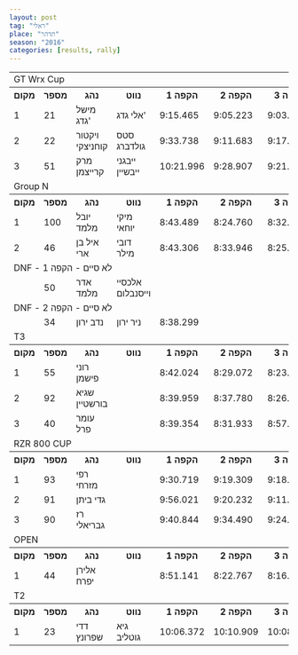```yaml
---
layout: post
tag: "ראלי"
place: "תדהר"
season: "2016"
categories: [results, rally]
---
```



<table class="line_color">
<tr><td colspan="99" class="title_font">  GT Wrx Cup  </td></tr>

<tr class="rnkh_bkcolor">
    <th class="rnkh_font">מקום</th>
    <th class="rnkh_font">מספר</th>
    <th class="rnkh_font">נהג</th>
    <th class="rnkh_font">נווט</th>
    <th class="rnkh_font">הקפה 1</th>
    <th class="rnkh_font">הקפה 2</th>
    <th class="rnkh_font">הקפה 3</th>
    <th class="rnkh_font">זמן</th>
    <th class="rnkh_font">פער</th>
</tr>
<tr class="rnk_bkcolor">
        <td class="rnk_font">1</td>
        <td class="rnk_font">21</td>
        <td class="rnk_font">מישל גדג'</td>
        <td class="rnk_font">אלי גדג'</td>
        <td class="rnk_font">9:15.465</td>
        <td class="rnk_font">9:05.223</td>
        <td class="rnk_font">9:03.942</td>
        <td class="rnk_font">27:24.630</td>
        <td class="rnk_font"></td>
    </tr>
    <tr class="rnk_bkcolor">
        <td class="rnk_font">2</td>
        <td class="rnk_font">22</td>
        <td class="rnk_font">ויקטור קוחניצקי</td>
        <td class="rnk_font">סטס גולדברג</td>
        <td class="rnk_font">9:33.738</td>
        <td class="rnk_font">9:11.683</td>
        <td class="rnk_font">9:17.687</td>
        <td class="rnk_font">28:03.108</td>
        <td class="rnk_font">38.478</td>
    </tr>
    <tr class="rnk_bkcolor">
        <td class="rnk_font">3</td>
        <td class="rnk_font">51</td>
        <td class="rnk_font">מרק קרייצמן</td>
        <td class="rnk_font">ייבגני ייבשיין</td>
        <td class="rnk_font">10:21.996</td>
        <td class="rnk_font">9:28.907</td>
        <td class="rnk_font">9:21.069</td>
        <td class="rnk_font">29:11.972</td>
        <td class="rnk_font">1:47.342</td>
    </tr>
<tr><td colspan="99" class="title_font">  Group N  </td></tr>

<tr class="rnkh_bkcolor">
    <th class="rnkh_font">מקום</th>
    <th class="rnkh_font">מספר</th>
    <th class="rnkh_font">נהג</th>
    <th class="rnkh_font">נווט</th>
    <th class="rnkh_font">הקפה 1</th>
    <th class="rnkh_font">הקפה 2</th>
    <th class="rnkh_font">הקפה 3</th>
    <th class="rnkh_font">זמן</th>
    <th class="rnkh_font">פער</th>
</tr>

<tr class="rnk_bkcolor">
        <td class="rnk_font">1</td>
        <td class="rnk_font">100</td>
        <td class="rnk_font">יובל מלמד</td>
        <td class="rnk_font">מיקי יוחאי</td>
        <td class="rnk_font">8:43.489</td>
        <td class="rnk_font">8:24.760</td>
        <td class="rnk_font">8:32.855</td>
        <td class="rnk_font">25:41.104</td>
        <td class="rnk_font"></td>
    </tr>
    <tr class="rnk_bkcolor">
        <td class="rnk_font">2</td>
        <td class="rnk_font">46</td>
        <td class="rnk_font">איל בן ארי</td>
        <td class="rnk_font">דובי מילר</td>
        <td class="rnk_font">8:43.306</td>
        <td class="rnk_font">8:33.946</td>
        <td class="rnk_font">8:25.716</td>
        <td class="rnk_font">25:42.968</td>
        <td class="rnk_font">1.864</td>
    </tr>
    <tr>
        <td colspan="99" class="subtitle_font">DNF - לא סיים - הקפה 1</td>
    </tr>
    <tr class="rnk_bkcolor">
        <td class="rnk_font"></td>
        <td class="rnk_font">50</td>
        <td class="rnk_font">אדר מלמד</td>
        <td class="rnk_font">אלכסיי וייסנבלום</td>
        <td class="rnk_font"></td>
        <td class="rnk_font"></td>
        <td class="rnk_font"></td>
        <td class="rnk_font"></td>
        <td class="rnk_font"></td>
    </tr>
    <tr>
        <td colspan="99" class="subtitle_font">DNF - לא סיים - הקפה 2</td>
    </tr>
    <tr class="rnk_bkcolor">
        <td class="rnk_font"></td>
        <td class="rnk_font">34</td>
        <td class="rnk_font">נדב ירון</td>
        <td class="rnk_font">ניר ירון</td>
        <td class="rnk_font">8:38.299</td>
        <td class="rnk_font"></td>
        <td class="rnk_font"></td>
        <td class="rnk_font"></td>
        <td class="rnk_font"></td>
    </tr>
<tr><td colspan="99" class="title_font">  T3  </td></tr>

<tr class="rnkh_bkcolor">
    <th class="rnkh_font">מקום</th>
    <th class="rnkh_font">מספר</th>
    <th class="rnkh_font">נהג</th>
    <th class="rnkh_font">נווט</th>
    <th class="rnkh_font">הקפה 1</th>
    <th class="rnkh_font">הקפה 2</th>
    <th class="rnkh_font">הקפה 3</th>
    <th class="rnkh_font">זמן</th>
    <th class="rnkh_font">פער</th>
</tr>
<tr class="rnk_bkcolor">
        <td class="rnk_font">1</td>
        <td class="rnk_font">55</td>
        <td class="rnk_font">רוני פישמן</td>
        <td class="rnk_font"></td>
        <td class="rnk_font">8:42.024</td>
        <td class="rnk_font">8:29.072</td>
        <td class="rnk_font">8:23.845</td>
        <td class="rnk_font">25:34.941</td>
        <td class="rnk_font"></td>
    </tr>
    <tr class="rnk_bkcolor">
        <td class="rnk_font">2</td>
        <td class="rnk_font">92</td>
        <td class="rnk_font">שגיא בורשטיין</td>
        <td class="rnk_font"></td>
        <td class="rnk_font">8:39.959</td>
        <td class="rnk_font">8:37.780</td>
        <td class="rnk_font">8:26.734</td>
        <td class="rnk_font">25:44.473</td>
        <td class="rnk_font">9.532</td>
    </tr>
    <tr class="rnk_bkcolor">
        <td class="rnk_font">3</td>
        <td class="rnk_font">40</td>
        <td class="rnk_font">עומר פרל</td>
        <td class="rnk_font"></td>
        <td class="rnk_font">8:39.354</td>
        <td class="rnk_font">8:31.933</td>
        <td class="rnk_font">8:57.647</td>
        <td class="rnk_font">26:08.934</td>
        <td class="rnk_font">33.993</td>
    </tr>
<tr><td colspan="99" class="title_font">  RZR 800 CUP  </td></tr>

<tr class="rnkh_bkcolor">
    <th class="rnkh_font">מקום</th>
    <th class="rnkh_font">מספר</th>
    <th class="rnkh_font">נהג</th>
    <th class="rnkh_font">נווט</th>
    <th class="rnkh_font">הקפה 1</th>
    <th class="rnkh_font">הקפה 2</th>
    <th class="rnkh_font">הקפה 3</th>
    <th class="rnkh_font">זמן</th>
    <th class="rnkh_font">פער</th>
</tr>
<tr class="rnk_bkcolor">
        <td class="rnk_font">1</td>
        <td class="rnk_font">93</td>
        <td class="rnk_font">רפי מזרחי</td>
        <td class="rnk_font"></td>
        <td class="rnk_font">9:30.719</td>
        <td class="rnk_font">9:19.309</td>
        <td class="rnk_font">9:18.300</td>
        <td class="rnk_font">28:08.328</td>
        <td class="rnk_font"></td>
    </tr>
    <tr class="rnk_bkcolor">
        <td class="rnk_font">2</td>
        <td class="rnk_font">91</td>
        <td class="rnk_font">גדי ביתן</td>
        <td class="rnk_font"></td>
        <td class="rnk_font">9:56.021</td>
        <td class="rnk_font">9:20.232</td>
        <td class="rnk_font">9:11.253</td>
        <td class="rnk_font">28:27.506</td>
        <td class="rnk_font">19.178</td>
    </tr>
    <tr class="rnk_bkcolor">
        <td class="rnk_font">3</td>
        <td class="rnk_font">90</td>
        <td class="rnk_font">רז גבריאלי</td>
        <td class="rnk_font"></td>
        <td class="rnk_font">9:40.844</td>
        <td class="rnk_font">9:34.490</td>
        <td class="rnk_font">9:24.439</td>
        <td class="rnk_font">28:39.773</td>
        <td class="rnk_font">31.445</td>
    </tr>
    <tr><td colspan="99" class="title_font">  OPEN  </td></tr>

<tr class="rnkh_bkcolor">
    <th class="rnkh_font">מקום</th>
    <th class="rnkh_font">מספר</th>
    <th class="rnkh_font">נהג</th>
    <th class="rnkh_font">נווט</th>
    <th class="rnkh_font">הקפה 1</th>
    <th class="rnkh_font">הקפה 2</th>
    <th class="rnkh_font">הקפה 3</th>
    <th class="rnkh_font">זמן</th>
    <th class="rnkh_font">פער</th>
</tr>
    <tr class="rnk_bkcolor">
        <td class="rnk_font">1</td>
        <td class="rnk_font">44</td>
        <td class="rnk_font">אלירן יפרח</td>
        <td class="rnk_font"></td>
        <td class="rnk_font">8:51.141</td>
        <td class="rnk_font">8:22.767</td>
        <td class="rnk_font">8:16.349</td>
        <td class="rnk_font">25:30.257</td>
        <td class="rnk_font"></td>
    </tr>

<tr><td colspan="99" class="title_font">  T2  </td></tr>

<tr class="rnkh_bkcolor">
    <th class="rnkh_font">מקום</th>
    <th class="rnkh_font">מספר</th>
    <th class="rnkh_font">נהג</th>
    <th class="rnkh_font">נווט</th>
    <th class="rnkh_font">הקפה 1</th>
    <th class="rnkh_font">הקפה 2</th>
    <th class="rnkh_font">הקפה 3</th>
    <th class="rnkh_font">זמן</th>
    <th class="rnkh_font">פער</th>
</tr>
<tr class="rnk_bkcolor">
        <td class="rnk_font">1</td>
        <td class="rnk_font">23</td>
        <td class="rnk_font">דדי שפרונץ</td>
        <td class="rnk_font">גיא גוטליב</td>
        <td class="rnk_font">10:06.372</td>
        <td class="rnk_font">10:10.909</td>
        <td class="rnk_font">10:08.455</td>
        <td class="rnk_font">30:25.736</td>
        <td class="rnk_font"></td>
    </tr>

</table>
